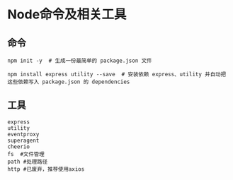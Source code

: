 # Node命令及相关工具

## 命令



```shell
npm init -y  # 生成一份最简单的 package.json 文件

npm install express utility --save  # 安装依赖 express、utility 并自动把这些依赖写入 package.json 的 dependencies
```





## 工具

```shell
express
utility
eventproxy
superagent
cheerio
fs  #文件管理
path #处理路径
http #已废弃，推荐使用axios
```